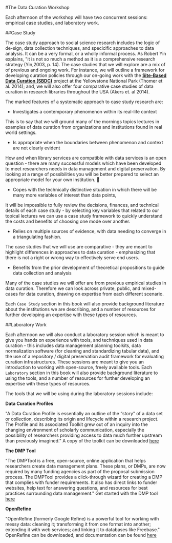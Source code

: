 #The Data Curation Workshop 

Each afternoon of the workshop will have two concurrent sessions: empirical case studies, and laboratory work. 

##Case Study 

The case study approach to social science research includes the logic of de-sign, data collection techniques, and specicific approaches to data analysis. It can be a very formal, or a wholly informal process. As Robert Yin explains, "it is not so much a method as it is a comprehensive research strategy (Yin,2003, p. 14). The case studies that we will explore are a mix of of previous and ongoing work. For instance, we will outline a framework for developing curation policies through our on-going work with the **[Site-Based Data Curation (SBDC)](http://cirssweb.lis.illinois.edu/SBDC/index.php)** project at the Yellowstone National Park (Thomer et al. 2014); and, we will also offer four comparative case studies of data curation in research libraries throughout the USA (Akers et. al 2014). 

The marked features of a systematic approach to case study research are:

- Investigates a contemporary phenomenon within its real-life context

This is to say that we will ground many of the mornings topics lectures in examples of data curation from organizations and institutions found in real world settings. 

- Is appropriate when the boundaries between phenomenon and context are not clearly evident

How and when library services are compatible with data services is an open question - there are many successful models which have been developed to meet researchers needs in data management and digital preservation. By looking at a range of possibilities you will be better prepared to select an appropriate model for your own institution. 


- Copes with the technically distinctive situation in which there will be many more variables of interest than data points,

It will be impossible to fully review the decisions, finances, and technical details of each case study - by selecting key variables that related to our topical lectures we can use a case study framework to quickly understand the costs and benefits of choosing one mode over another.

- Relies on multiple sources of evidence, with data needing to converge in a triangulating fashion.

The case studies that we will use are comparative - they are meant to highlight differences in approaches to data curation - emphasizing that there is not a right or wrong way to effectively serve end users. 

- Benefits from the prior development of theoretical propositions to guide data collection and analysis

Many of the case studies we will offer are from previous empirical studies in data curation. Therefore we can look across private, public, and mixed-cases for data curation, drawing on expertise from each different scenario. 

Each `Case Study` section in this book will also provide background literature about the institutions we are describing, and a number of resources for further developing an expertise with these types of resources. 

##Laboratory Work 

Each afternoon we will also conduct a laboratory session which is meant to give you hands on experience with tools, and techniques used in data curation - this includes data management planning toolkits, data normalization software (for cleaning and standardizing tabular data), and the use of a repository / digital preservation audit framework for evaluating curation infrastructures. These sessions are meant to give you an introduction to working with open-source, freely available tools. Each `Laboratory` section in this book will also provide background literature to  using the tools, and a number of resources for further developing an expertise with these types of resources. 


The tools that we will be using during the laboratory sessions include: 


**Data Curation Profiles**

"A Data Curation Profile is essentially an outline of the “story” of a data set or collection, describing its origin and lifecycle within a research project. The Profile and its associated Toolkit grew out of an inquiry into the changing environment of scholarly communication, especially the possibility of researchers providing access to data much further upstream than previously imagined." A copy of the toolkit can be downloaded [here](http://datacurationprofiles.org/)

**The DMP Tool**

"The DMPTool is a free, open-source, online application that helps researchers create data management plans. These plans, or DMPs, are now required by many funding agencies as part of the proposal submission process. The DMPTool provides a click-through wizard for creating a DMP that complies with funder requirements. It also has direct links to funder websites, help text for answering questions, and resources for best practices surrounding data management." Get started with the DMP tool [here](https://dmptool.org/)

**OpenRefine**

"OpenRefine (formerly Google Refine) is a powerful tool for working with messy data: cleaning it; transforming it from one format into another; extending it with web services; and linking it to databases like Freebase." OpenRefine can be downloaded, and documentation can be found [here](http://openrefine.org/)
